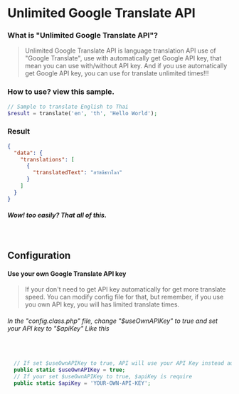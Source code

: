 # Unlimited Google Translate API

### What is "Unlimited Google Translate API"?
> Unlimited Google Translate API is language translation API use of "Google Translate", use with automatically get Google API key, that mean you can use with/without API key. And if you use automatically get Google API key, you can use for translate unlimited times!!!
 
### How to use? view this sample.
```php
// Sample to translate English to Thai
$result = translate('en', 'th', 'Hello World');
```
### Result
```json
{
  "data": {
    "translations": [
      {
        "translatedText": "สวัสดีชาวโลก"
      }
    ]
  }
}
```
##### Wow! too easily? That all of this.
 
## Configuration

#### Use your own Google Translate API key
> If your don't need to get API key automatically for get more translate speed.
> You can modify config file for that, but remember, if you use you own API key, you will has limited translate times.
###### In the "config.class.php" file, change "$useOwnAPIKey" to true and set your API key to "$apiKey" Like this
 
```php
  // If set $useOwnAPIKey to true, API will use your API Key instead automatically get api key ($apiKey variable)
  public static $useOwnAPIKey = true;
  // If your set $useOwnAPIKey to true, $apiKey is require
  public static $apiKey = 'YOUR-OWN-API-KEY';
```
